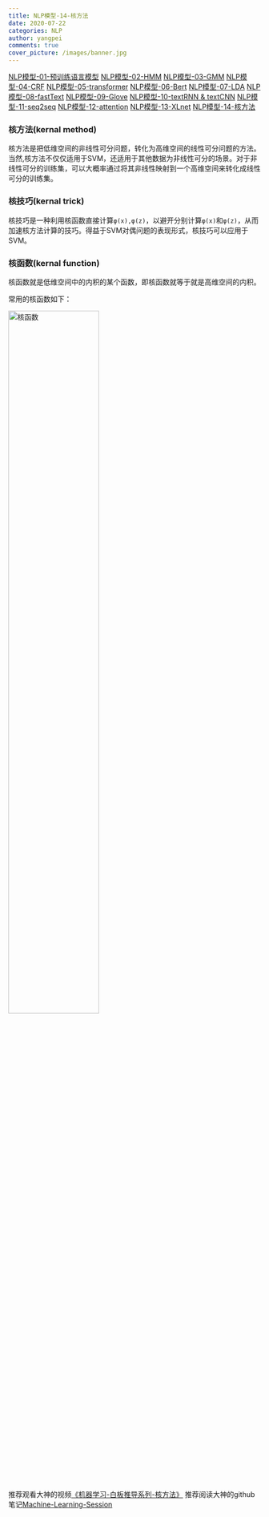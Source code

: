 ```yaml
---
title: NLP模型-14-核方法
date: 2020-07-22
categories: NLP
author: yangpei
comments: true
cover_picture: /images/banner.jpg
---
```


[NLP模型-01-预训练语言模型](https://iloveyou11.github.io/2020/07/14/NLP%E6%A8%A1%E5%9E%8B-01-%E9%A2%84%E8%AE%AD%E7%BB%83%E8%AF%AD%E8%A8%80%E6%A8%A1%E5%9E%8B/)
[NLP模型-02-HMM](https://iloveyou11.github.io/2020/07/14/NLP%E6%A8%A1%E5%9E%8B-02-HMM/)
[NLP模型-03-GMM](https://iloveyou11.github.io/2020/07/15/NLP%E6%A8%A1%E5%9E%8B-03-GMM/)
[NLP模型-04-CRF](https://iloveyou11.github.io/2020/07/15/NLP%E6%A8%A1%E5%9E%8B-04-CRF/)
[NLP模型-05-transformer](https://iloveyou11.github.io/2020/07/16/NLP%E6%A8%A1%E5%9E%8B-05-transformer/)
[NLP模型-06-Bert](https://iloveyou11.github.io/2020/07/16/NLP%E6%A8%A1%E5%9E%8B-06-Bert/)
[NLP模型-07-LDA](https://iloveyou11.github.io/2020/07/17/NLP%E6%A8%A1%E5%9E%8B-07-LDA/)
[NLP模型-08-fastText](https://iloveyou11.github.io/2020/07/17/NLP%E6%A8%A1%E5%9E%8B-08-fastText/)
[NLP模型-09-Glove](https://iloveyou11.github.io/2020/07/17/NLP%E6%A8%A1%E5%9E%8B-09-Glove/)
[NLP模型-10-textRNN & textCNN](https://iloveyou11.github.io/2020/07/18/NLP%E6%A8%A1%E5%9E%8B-10-textRNN%20&%20textCNN/)
[NLP模型-11-seq2seq](https://iloveyou11.github.io/2020/07/18/NLP%E6%A8%A1%E5%9E%8B-11-seq2seq/)
[NLP模型-12-attention](https://iloveyou11.github.io/2020/07/18/NLP%E6%A8%A1%E5%9E%8B-12-attention/)
[NLP模型-13-XLnet](https://iloveyou11.github.io/2020/07/19/NLP%E6%A8%A1%E5%9E%8B-13-XLnet/)
[NLP模型-14-核方法](https://iloveyou11.github.io/2020/07/22/NLP%E6%A8%A1%E5%9E%8B-14-%E6%A0%B8%E6%96%B9%E6%B3%95/)

### 核方法(kernal method)
核方法是把低维空间的非线性可分问题，转化为高维空间的线性可分问题的方法。当然,核方法不仅仅适用于SVM，还适用于其他数据为非线性可分的场景。对于非线性可分的训练集，可以大概率通过将其非线性映射到一个高维空间来转化成线性可分的训练集。
### 核技巧(kernal trick)
核技巧是一种利用核函数直接计算`φ(x),φ(z)`，以避开分别计算`φ(x)`和`φ(z)`，从而加速核方法计算的技巧。得益于SVM对偶问题的表现形式，核技巧可以应用于SVM。
### 核函数(kernal function)
核函数就是低维空间中的内积的某个函数，即核函数就等于就是高维空间的内积。

常用的核函数如下：

<img src="https://i.loli.net/2020/07/29/dEgFYhmB1cz6eUH.png" alt="核函数" width="60%" />

推荐观看大神的视频[《机器学习-白板推导系列-核方法》](https://www.bilibili.com/video/av34731384/?p=1)
推荐阅读大神的github笔记[Machine-Learning-Session](https://github.com/shuhuai007/Machine-Learning-Session)